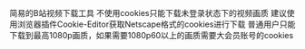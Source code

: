 简易的B站视频下载工具
不使用cookies只能下载未登录状态下的视频画质
建议使用浏览器插件Cookie-Editor获取Netscape格式的cookies进行下载
普通用户只能下载到最高1080p画质，如果需要1080p60以上的画质需要大会员账号的cookies
